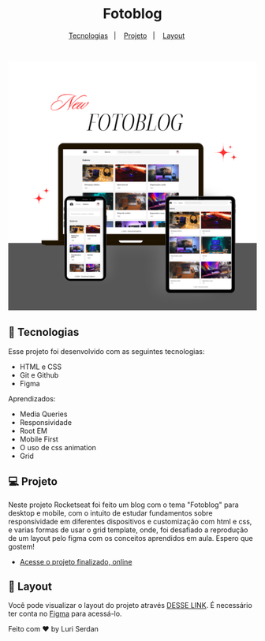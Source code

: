 <h1 align="center"> Fotoblog </h1>

<p align="center">
  <a href="#-tecnologias">Tecnologias</a>&nbsp;&nbsp;&nbsp;|&nbsp;&nbsp;&nbsp;
  <a href="#-projeto">Projeto</a>&nbsp;&nbsp;&nbsp;|&nbsp;&nbsp;&nbsp;
  <a href="#-layout">Layout</a>&nbsp;&nbsp;&nbsp;&nbsp;&nbsp;&nbsp;
</p>

<br>

<p align="center">
  <img src="./assets/Chee (2).png" alt="Imagem das telas responsivas como exemplo">
</p>

## 🚀 Tecnologias

Esse projeto foi desenvolvido com as seguintes tecnologias:

- HTML e CSS
- Git e Github
- Figma

Aprendizados:
- Media Queries
- Responsividade
- Root EM
- Mobile First
- O uso de css animation
- Grid

## 💻 Projeto

Neste projeto Rocketseat foi feito um blog com o tema "Fotoblog" para desktop e mobile, com o intuito de estudar fundamentos sobre responsividade em diferentes dispositivos e customização com html e css, e varias formas de usar o grid template, onde, foi desafiado a reprodução de um layout pelo figma com os conceitos aprendidos em aula. Espero que gostem!

- [Acesse o projeto finalizado, online](https://luriserdan.github.io/Fotoblog/)

## 🔖 Layout

Você pode visualizar o layout do projeto através [DESSE LINK](https://www.figma.com/design/F40uZzU9RF2Z1b12Ph8jCL/Fotoblog-%E2%80%A2-Projeto-Explorer-(Community)?node-id=201-95&node-type=CANVAS&t=W475uo2IWmKB70lC-0). É necessário ter conta no [Figma](https://figma.com) para acessá-lo.


Feito com ♥ by Luri Serdan